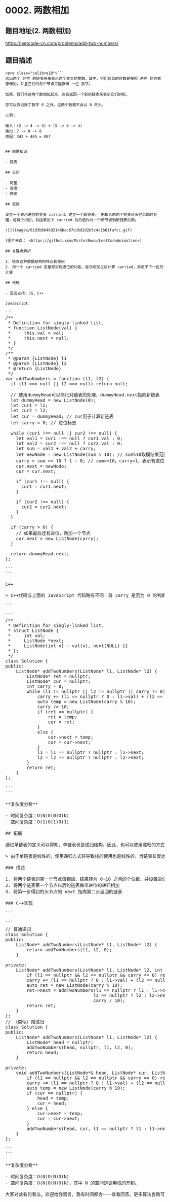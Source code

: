# 0002. 两数相加

## 题目地址(2. 两数相加)

<https://leetcode-cn.com/problems/add-two-numbers/>

## 题目描述

```
<pre class="calibre18">```
给出两个 非空 的链表用来表示两个非负的整数。其中，它们各自的位数是按照 逆序 的方式存储的，并且它们的每个节点只能存储 一位 数字。

如果，我们将这两个数相加起来，则会返回一个新的链表来表示它们的和。

您可以假设除了数字 0 之外，这两个数都不会以 0 开头。

示例：

输入：(2 -> 4 -> 3) + (5 -> 6 -> 4)
输出：7 -> 0 -> 8
原因：342 + 465 = 807

```
```

## 前置知识

- 链表

## 公司

- 阿里
- 百度
- 腾讯

## 思路

设立一个表示进位的变量 carried，建立一个新链表， 把输入的两个链表从头往后同时处理，每两个相加，将结果加上 carried 后的值作为一个新节点到新链表后面。

![](images/61d3b8646d2146bac67cdbd2d2b5c4c1661fafcc.gif)

(图片来自： <https://github.com/MisterBooo/LeetCodeAnimation>)

## 关键点解析

1. 链表这种数据结构的特点和使用
2. 用一个 carried 变量来实现进位的功能，每次相加之后计算 carried，并用于下一位的计算

## 代码

- 语言支持：JS，C++

JavaScript:

```
<pre class="calibre18">```
<span class="hljs-title">/**
 * Definition for singly-linked list.
 * function ListNode(val) {
 *     this.val = val;
 *     this.next = null;
 * }
 */</span>
<span class="hljs-title">/**
 * @param {ListNode} l1
 * @param {ListNode} l2
 * @return {ListNode}
 */</span>
<span class="hljs-keyword">var</span> addTwoNumbers = <span class="hljs-function"><span class="hljs-keyword">function</span> (<span class="hljs-params">l1, l2</span>) </span>{
  <span class="hljs-keyword">if</span> (l1 === <span class="hljs-params">null</span> || l2 === <span class="hljs-params">null</span>) <span class="hljs-keyword">return</span> <span class="hljs-params">null</span>;

  <span class="hljs-title">// 使用dummyHead可以简化对链表的处理，dummyHead.next指向新链表</span>
  <span class="hljs-keyword">let</span> dummyHead = <span class="hljs-keyword">new</span> ListNode(<span class="hljs-params">0</span>);
  <span class="hljs-keyword">let</span> cur1 = l1;
  <span class="hljs-keyword">let</span> cur2 = l2;
  <span class="hljs-keyword">let</span> cur = dummyHead; <span class="hljs-title">// cur用于计算新链表</span>
  <span class="hljs-keyword">let</span> carry = <span class="hljs-params">0</span>; <span class="hljs-title">// 进位标志</span>

  <span class="hljs-keyword">while</span> (cur1 !== <span class="hljs-params">null</span> || cur2 !== <span class="hljs-params">null</span>) {
    <span class="hljs-keyword">let</span> val1 = cur1 !== <span class="hljs-params">null</span> ? cur1.val : <span class="hljs-params">0</span>;
    <span class="hljs-keyword">let</span> val2 = cur2 !== <span class="hljs-params">null</span> ? cur2.val : <span class="hljs-params">0</span>;
    <span class="hljs-keyword">let</span> sum = val1 + val2 + carry;
    <span class="hljs-keyword">let</span> newNode = <span class="hljs-keyword">new</span> ListNode(sum % <span class="hljs-params">10</span>); <span class="hljs-title">// sum%10取模结果范围为0~9，即为当前节点的值</span>
    carry = sum >= <span class="hljs-params">10</span> ? <span class="hljs-params">1</span> : <span class="hljs-params">0</span>; <span class="hljs-title">// sum>=10，carry=1，表示有进位</span>
    cur.next = newNode;
    cur = cur.next;

    <span class="hljs-keyword">if</span> (cur1 !== <span class="hljs-params">null</span>) {
      cur1 = cur1.next;
    }

    <span class="hljs-keyword">if</span> (cur2 !== <span class="hljs-params">null</span>) {
      cur2 = cur2.next;
    }
  }

  <span class="hljs-keyword">if</span> (carry > <span class="hljs-params">0</span>) {
    <span class="hljs-title">// 如果最后还有进位，新加一个节点</span>
    cur.next = <span class="hljs-keyword">new</span> ListNode(carry);
  }

  <span class="hljs-keyword">return</span> dummyHead.next;
};

```
```

C++

> C++代码与上面的 JavaScript 代码略有不同：将 carry 是否为 0 的判断放到了 while 循环中

```
<pre class="calibre18">```
<span class="hljs-title">/**
 * Definition for singly-linked list.
 * struct ListNode {
 *     int val;
 *     ListNode *next;
 *     ListNode(int x) : val(x), next(NULL) {}
 * };
 */</span>
<span class="hljs-keyword">class</span> Solution {
<span class="hljs-keyword">public</span>:
    <span class="hljs-function">ListNode* <span class="hljs-title">addTwoNumbers</span><span class="hljs-params">(ListNode* l1, ListNode* l2)</span> </span>{
        ListNode* ret = <span class="hljs-params">nullptr</span>;
        ListNode* cur = <span class="hljs-params">nullptr</span>;
        <span class="hljs-keyword">int</span> carry = <span class="hljs-params">0</span>;
        <span class="hljs-keyword">while</span> (l1 != <span class="hljs-params">nullptr</span> || l2 != <span class="hljs-params">nullptr</span> || carry != <span class="hljs-params">0</span>) {
            carry += (l1 == <span class="hljs-params">nullptr</span> ? <span class="hljs-params">0</span> : l1->val) + (l2 == <span class="hljs-params">nullptr</span> ? <span class="hljs-params">0</span> : l2->val);
            <span class="hljs-keyword">auto</span> temp = <span class="hljs-keyword">new</span> ListNode(carry % <span class="hljs-params">10</span>);
            carry /= <span class="hljs-params">10</span>;
            <span class="hljs-keyword">if</span> (ret == <span class="hljs-params">nullptr</span>) {
                ret = temp;
                cur = ret;
            }
            <span class="hljs-keyword">else</span> {
                cur->next = temp;
                cur = cur->next;
            }
            l1 = l1 == <span class="hljs-params">nullptr</span> ? <span class="hljs-params">nullptr</span> : l1->next;
            l2 = l2 == <span class="hljs-params">nullptr</span> ? <span class="hljs-params">nullptr</span> : l2->next;
        }
        <span class="hljs-keyword">return</span> ret;
    }
};

```
```

**复杂度分析**

- 时间复杂度：O(N)O(N)O(N)
- 空间复杂度：O(1)O(1)O(1)

## 拓展

通过单链表的定义可以得知，单链表也是递归结构，因此，也可以使用递归的方式来进行 reverse 操作。

> 由于单链表是线性的，使用递归方式将导致栈的使用也是线性的，当链表长度达到一定程度时，递归会导致爆栈，因此，现实中并不推荐使用递归方式来操作链表。

### 描述

1. 将两个链表的第一个节点值相加，结果转为 0-10 之间的个位数，并设置进位信息
2. 将两个链表第一个节点以后的链表做带进位的递归相加
3. 将第一步得到的头节点的 next 指向第二步返回的链表

### C++实现

```
<pre class="calibre18">```
<span class="hljs-title">// 普通递归</span>
<span class="hljs-keyword">class</span> Solution {
<span class="hljs-keyword">public</span>:
    <span class="hljs-function">ListNode* <span class="hljs-title">addTwoNumbers</span><span class="hljs-params">(ListNode* l1, ListNode* l2)</span> </span>{
        <span class="hljs-keyword">return</span> addTwoNumbers(l1, l2, <span class="hljs-params">0</span>);
    }

<span class="hljs-keyword">private</span>:
    <span class="hljs-function">ListNode* <span class="hljs-title">addTwoNumbers</span><span class="hljs-params">(ListNode* l1, ListNode* l2, <span class="hljs-keyword">int</span> carry)</span> </span>{
        <span class="hljs-keyword">if</span> (l1 == <span class="hljs-params">nullptr</span> && l2 == <span class="hljs-params">nullptr</span> && carry == <span class="hljs-params">0</span>) <span class="hljs-keyword">return</span> <span class="hljs-params">nullptr</span>;
        carry += (l1 == <span class="hljs-params">nullptr</span> ? <span class="hljs-params">0</span> : l1->val) + (l2 == <span class="hljs-params">nullptr</span> ? <span class="hljs-params">0</span> : l2->val);
        <span class="hljs-keyword">auto</span> ret = <span class="hljs-keyword">new</span> ListNode(carry % <span class="hljs-params">10</span>);
        ret->next = addTwoNumbers(l1 == <span class="hljs-params">nullptr</span> ? l1 : l1->next,
                                 l2 == <span class="hljs-params">nullptr</span> ? l2 : l2->next,
                                 carry / <span class="hljs-params">10</span>);
        <span class="hljs-keyword">return</span> ret;
    }
};
<span class="hljs-title">// （类似）尾递归</span>
<span class="hljs-keyword">class</span> Solution {
<span class="hljs-keyword">public</span>:
    <span class="hljs-function">ListNode* <span class="hljs-title">addTwoNumbers</span><span class="hljs-params">(ListNode* l1, ListNode* l2)</span> </span>{
        ListNode* head = <span class="hljs-params">nullptr</span>;
        addTwoNumbers(head, <span class="hljs-params">nullptr</span>, l1, l2, <span class="hljs-params">0</span>);
        <span class="hljs-keyword">return</span> head;
    }

<span class="hljs-keyword">private</span>:
    <span class="hljs-function"><span class="hljs-keyword">void</span> <span class="hljs-title">addTwoNumbers</span><span class="hljs-params">(ListNode*& head, ListNode* cur, ListNode* l1, ListNode* l2, <span class="hljs-keyword">int</span> carry)</span> </span>{
        <span class="hljs-keyword">if</span> (l1 == <span class="hljs-params">nullptr</span> && l2 == <span class="hljs-params">nullptr</span> && carry == <span class="hljs-params">0</span>) <span class="hljs-keyword">return</span>;
        carry += (l1 == <span class="hljs-params">nullptr</span> ? <span class="hljs-params">0</span> : l1->val) + (l2 == <span class="hljs-params">nullptr</span> ? <span class="hljs-params">0</span> : l2->val);
        <span class="hljs-keyword">auto</span> temp = <span class="hljs-keyword">new</span> ListNode(carry % <span class="hljs-params">10</span>);
        <span class="hljs-keyword">if</span> (cur == <span class="hljs-params">nullptr</span>) {
            head = temp;
            cur = head;
        } <span class="hljs-keyword">else</span> {
            cur->next = temp;
            cur = cur->next;
        }
        addTwoNumbers(head, cur, l1 == <span class="hljs-params">nullptr</span> ? l1 : l1->next, l2 == <span class="hljs-params">nullptr</span> ? l2 : l2->next, carry / <span class="hljs-params">10</span>);
    }
};

```
```

**复杂度分析**

- 时间复杂度：O(N)O(N)O(N)
- 空间复杂度：O(N)O(N)O(N)，其中 N 的空间是调用栈的开销。

大家对此有何看法，欢迎给我留言，我有时间都会一一查看回答。更多算法套路可以访问我的 LeetCode 题解仓库：<https://github.com/azl397985856/leetcode> 。 目前已经 37K star 啦。 大家也可以关注我的公众号《力扣加加》带你啃下算法这块硬骨头。 ![](images/6544564e577c3c2404c48edb29af7e19eb1c2cb9.jpg)